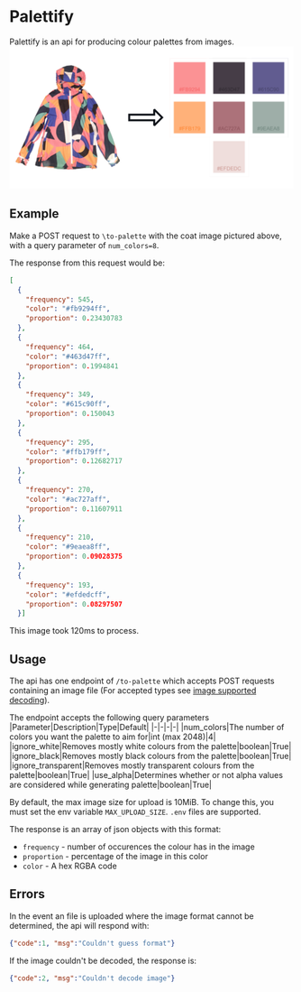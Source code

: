 # Palettify
Palettify is an api for producing colour palettes from images. 
![Diagram of ](Diagram.png)

## Example
Make a POST request to `\to-palette` with the coat image pictured above, with a query parameter of `num_colors=8`.

The response from this request would be:
```json
[
  {
    "frequency": 545,
    "color": "#fb9294ff",
    "proportion": 0.23430783
  },
  {
    "frequency": 464,
    "color": "#463d47ff",
    "proportion": 0.1994841
  },
  {
    "frequency": 349,
    "color": "#615c90ff",
    "proportion": 0.150043
  },
  {
    "frequency": 295,
    "color": "#ffb179ff",
    "proportion": 0.12682717
  },
  {
    "frequency": 270,
    "color": "#ac727aff",
    "proportion": 0.11607911
  },
  {
    "frequency": 210,
    "color": "#9eaea8ff",
    "proportion": 0.09028375
  },
  {
    "frequency": 193,
    "color": "#efdedcff",
    "proportion": 0.08297507
  }]
```
This image took 120ms to process.

## Usage
The api has one endpoint of `/to-palette` which accepts POST requests containing an image file (For accepted types see [image supported decoding](https://docs.rs/image/latest/image/codecs/index.html)).

The endpoint accepts the following query parameters
|Parameter|Description|Type|Default|
|-|-|-|-|
|num_colors|The number of colors you want the palette to aim for|int (max 2048)|4|
|ignore_white|Removes mostly white colours from the palette|boolean|True|
|ignore_black|Removes mostly black colours from the palette|boolean|True|
|ignore_transparent|Removes mostly transparent colours from the palette|boolean|True|
|use_alpha|Determines whether or not alpha values are considered while generating palette|boolean|True|

By default, the max image size for upload is 10MiB. To change this, you must set the env variable `MAX_UPLOAD_SIZE`. `.env` files are supported.

The response is an array of json objects with this format:
- `frequency` - number of occurences the colour has in the image
- `proportion` - percentage of the image in this color
- `color` - A hex RGBA code

## Errors
In the event an file is uploaded where the image format cannot be determined, the api will respond with:
```json
{"code":1, "msg":"Couldn't guess format"}
```

If the image couldn't be decoded, the response is:
```json
{"code":2, "msg":"Couldn't decode image"}
```